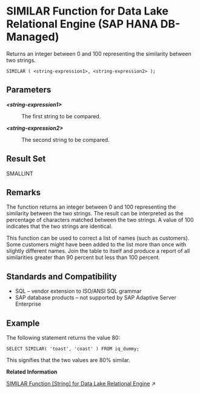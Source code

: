 <!-- loio328e90f2bcb14535a8a34b74369bbbfc -->

# SIMILAR Function for Data Lake Relational Engine \(SAP HANA DB-Managed\)

Returns an integer between 0 and 100 representing the similarity between two strings.



```
SIMILAR ( <string-expression1>, <string-expression2> );
```



<a name="loio328e90f2bcb14535a8a34b74369bbbfc__section_jgh_5y5_vrb"/>

## Parameters


<dl>
<dt><b>

*<string-expression1\>*

</b></dt>
<dd>

The first string to be compared.



</dd><dt><b>

*<string-expression2\>*

</b></dt>
<dd>

The second string to be compared.



</dd>
</dl>



<a name="loio328e90f2bcb14535a8a34b74369bbbfc__section_c4t_5y5_vrb"/>

## Result Set

SMALLINT



<a name="loio328e90f2bcb14535a8a34b74369bbbfc__section_wqb_vy5_vrb"/>

## Remarks

The function returns an integer between 0 and 100 representing the similarity between the two strings. The result can be interpreted as the percentage of characters matched between the two strings. A value of 100 indicates that the two strings are identical.

This function can be used to correct a list of names \(such as customers\). Some customers might have been added to the list more than once with slightly different names. Join the table to itself and produce a report of all similarities greater than 90 percent but less than 100 percent.



<a name="loio328e90f2bcb14535a8a34b74369bbbfc__section_hvp_vy5_vrb"/>

## Standards and Compatibility

-   SQL – vendor extension to ISO/ANSI SQL grammar
-   SAP database products – not supported by SAP Adaptive Server Enterprise



<a name="loio328e90f2bcb14535a8a34b74369bbbfc__section_lzy_vy5_vrb"/>

## Example

The following statement returns the value 80:

```
SELECT SIMILAR( 'toast', 'coast' ) FROM iq_dummy;
```

This signifies that the two values are 80% similar.

**Related Information**  


[SIMILAR Function \[String\] for Data Lake Relational Engine](https://help.sap.com/viewer/19b3964099384f178ad08f2d348232a9/2023_4_QRC/en-US/a57f56c484f21015b142b043da48dee3.html "Returns an integer between 0 and 100 representing the similarity between two strings.") :arrow_upper_right:

